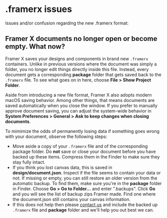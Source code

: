 # .framerx issues

Issues and/or confusion regarding the new .framerx format:

## Framer X documents no longer open or become empty. What now?

Framer X saves your designs and components in brand new  `.framerx`  containers. Unlike in previous versions where the document was simply a folder, you no longer edit things directly inside this file. Instead, every document gets a corresponding **package** folder that gets saved back to the  `.framerx`  file. To see what goes on in here, choose **File &gt; Show Project Folder**.

Aside from introducing a new file format, Framer X also adopts modern macOS saving behavior. Among other things, that means documents are saved automatically when you close the window. If you prefer to manually approve document saving, you can adjust the system-wide behavior in **System Preferences &gt; General &gt; Ask to keep changes when closing documents**.

To mimimize the odds of permanently losing data if something goes wrong with your document, observe the following steps:

* Move aside a copy of your  `.framerx`  file and of the corresponding package folder. Do **not** save or close your document before you have backed up these items. Compress them in the Finder to make sure they stay fully intact.
* If you think you lost canvas data, this is saved in **design/document.json**. Inspect if the file seems to contain your data or not. If missing or empty, you can still restore an older version from the automatic backup. To find them, make sure you're in the **package** folder in Finder. Choose **Go &gt; Go to Folder…** and enter ".backups". Click **Go** and you will see the list of backup zips Framer made. Find one where the document.json still contains your canvas information.
* If this does not help then please [contact us](https://framer.gitbook.io/framer/introduction#getting-help-and-support) and include the backed up  `.framerx`  file and **package** folder and we'll help you out best we can.

